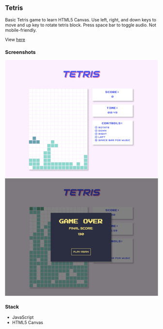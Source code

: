 ## Tetris

Basic Tetris game to learn HTML5 Canvas. Use left, right, and down keys to move and up key to rotate tetris block. Press space bar to toggle audio. Not mobile-friendly.

View [here](https://dianajyoo.github.io/tetris/)

### Screenshots

<img src="/screenshots/tetris.png" width="700" />
<img src="/screenshots/tetris-game-over.png" width="700" />

### Stack

- JavaScript
- HTML5 Canvas
